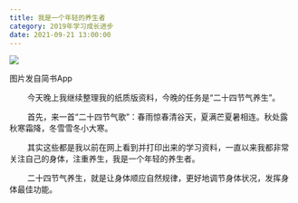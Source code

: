 ```yaml
---
title: 我是一个年轻的养生者
category: 2019年学习成长进步
date: 2021-09-21 13:00:00
---
```


![](http://upload-images.jianshu.io/upload_images/3910675-34e0e82b35724ba6.jpg?imageMogr2/auto-orient/strip%7CimageView2/2/w/1080/q/50)  

图片发自简书App

        今天晚上我继续整理我的纸质版资料，今晚的任务是“二十四节气养生”。  

        首先，来一首“二十四节气歌”：春雨惊春清谷天，夏满芒夏暑相连。秋处露秋寒霜降，冬雪雪冬小大寒。

        其实这些都是我以前在网上看到并打印出来的学习资料，一直以来我都非常关注自己的身体，注重养生，我是一个年轻的养生者。

        二十四节气养生，就是让身体顺应自然规律，更好地调节身体状况，发挥身体最佳功能。